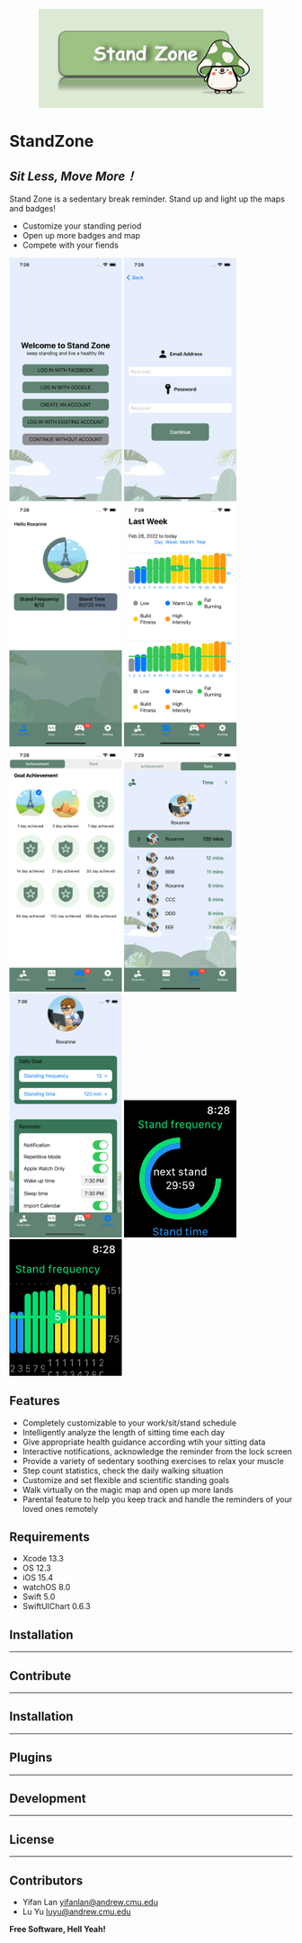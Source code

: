 <!--# Stand Zone-->
<!--## _Sit Less, Move More!_-->

<p align="center">
 <img src="https://github.com/lanskyfan/StandZone/blob/main/ScreenShot/StandZone.png" alt="stand-zone" width="400" />
</p>

# StandZone
## _Sit Less, Move More！_

Stand Zone is a sedentary break reminder. Stand up and light up the maps and badges!
 - Customize your standing period
 - Open up more badges and map
 - Compete with your fiends

<p align="row">
<img src= "https://github.com/lanskyfan/StandZone/blob/main/ScreenShot/screen1.png" width="200" >
<img src= "https://github.com/lanskyfan/StandZone/blob/main/ScreenShot/screen2.png" width="200" >
<img src= "https://github.com/lanskyfan/StandZone/blob/main/ScreenShot/screen3.png" width="200" >
<img src= "https://github.com/lanskyfan/StandZone/blob/main/ScreenShot/screen4.png" width="200" >
<img src= "https://github.com/lanskyfan/StandZone/blob/main/ScreenShot/screen5.png" width="200" >
<img src= "https://github.com/lanskyfan/StandZone/blob/main/ScreenShot/screen6.png" width="200" >
<img src= "https://github.com/lanskyfan/StandZone/blob/main/ScreenShot/screen7.png" width="200" >
<img src= "https://github.com/lanskyfan/StandZone/blob/main/ScreenShot/watch1.png" width="200" >
<img src= "https://github.com/lanskyfan/StandZone/blob/main/ScreenShot/watch2.png" width="200" >
</p>

## Features
- Completely customizable to your work/sit/stand schedule
- Intelligently analyze the length of sitting time each day
- Give appropriate health guidance according wtih your sitting data
- Interactive notifications, acknowledge the reminder from the lock screen
- Provide a variety of sedentary soothing exercises to relax your muscle
- Step count statistics, check the daily walking situation
- Customize and set flexible and scientific standing goals
- Walk virtually on the magic map and open up more lands
- Parental feature to help you keep track and handle the reminders of your loved ones remotely

## Requirements
 - Xcode 13.3
 - OS 12.3
 - iOS 15.4
 - watchOS 8.0
 - Swift 5.0
 - SwiftUIChart 0.6.3

## Installation
***
## Contribute
***
## Installation
***
## Plugins
***
## Development
***
## License
***
## Contributors
- Yifan Lan   yifanlan@andrew.cmu.edu
- Lu Yu       luyu@andrew.cmu.edu

**Free Software, Hell Yeah!**

